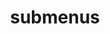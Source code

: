 ---
layout: page
title: submenus
nav: true
nav_order: 6
dropdown: true
children: 
    - title: about
      permalink: /about/
    - title: divider
    - title: projects
      permalink: /projects/
---
